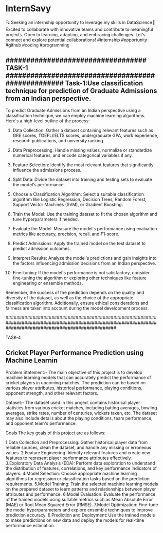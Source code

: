 # InternSavy
🔍 Seeking an internship opportunity to leverage my skills in DataScience🚀 Excited to collaborate with innovative teams and contribute to meaningful projects. Open to learning, adapting, and embracing challenges. Let's connect and explore potential collaborations! #internship #opportunity #github #coding #programming

################################## TASK-1 ##################################################
Task-1:Use classification technique for prediction of Graduate Admissions from an Indian perspective.
----------------------------------------------------------------------------------------------------
To predict Graduate Admissions from an Indian perspective using a classification technique, we can employ machine learning algorithms. Here's a high-level outline of the process:

1. Data Collection: Gather a dataset containing relevant features such as GRE scores, TOEFL/IELTS scores, undergraduate GPA, work experience, research publications, and university ranking.

2. Data Preprocessing: Handle missing values, normalize or standardize numerical features, and encode categorical variables if any.

3. Feature Selection: Identify the most relevant features that significantly influence the admissions process.

4. Split Data: Divide the dataset into training and testing sets to evaluate the model's performance.

5. Choose a Classification Algorithm: Select a suitable classification algorithm like Logistic Regression, Decision Trees, Random Forest, Support Vector Machines (SVM), or Gradient Boosting.

6. Train the Model: Use the training dataset to fit the chosen algorithm and tune hyperparameters if needed.

7. Evaluate the Model: Measure the model's performance using evaluation metrics like accuracy, precision, recall, and F1-score.

8. Predict Admissions: Apply the trained model on the test dataset to predict admission outcomes.

9. Interpret Results: Analyze the model's predictions and gain insights into the factors influencing admission decisions from an Indian perspective.

10. Fine-tuning: If the model's performance is not satisfactory, consider fine-tuning the algorithm or exploring other techniques like feature engineering or ensemble methods.

Remember, the success of the prediction depends on the quality and diversity of the dataset, as well as the choice of the appropriate classification algorithm. Additionally, ensure ethical considerations and fairness are taken into account during the model development process.

#########################################################################################################################################################





TASK-4

Cricket Player Performance Prediction using Machine Learnin
------------------------------------------------------------
Problem Statement:-
The main objective of this project is to develop machine learning models that can accurately predict the performance of cricket players in upcoming matches. The prediction can be based on various player attributes, historical performance, playing conditions, opponent strength, and other relevant factors.

Dataset:-
The dataset used in this project contains historical player statistics from various cricket matches, including batting averages, bowling averages, strike rates, number of centuries, wickets taken, etc. The dataset may also include details about the playing conditions, team performance, and opponent team's performance.

Goals
The key goals of this project are as follows:

1.Data Collection and Preprocessing: Gather historical player data from reliable sources, clean the dataset, and handle any missing or erroneous values. 
2.Feature Engineering: Identify relevant features and create new features to represent player performance attributes effectively.
3.Exploratory Data Analysis (EDA): Perform data exploration to understand the distribution of features, correlations, and key performance indicators of players.
4.Model Selection: Choose appropriate machine learning algorithms for regression or classification tasks based on the prediction requirements.
5.Model Training: Train the selected machine learning models on the prepared dataset to learn patterns and relationships between player attributes and performance.
6.Model Evaluation: Evaluate the performance of the trained models using suitable metrics such as Mean Absolute Error (MAE) or Root Mean Squared Error (RMSE).
7.Model Optimization: Fine-tune the model hyperparameters and explore ensemble techniques to improve prediction accuracy.
8.Prediction and Deployment: Use the trained models to make predictions on new data and deploy the models for real-time performance estimation. 

